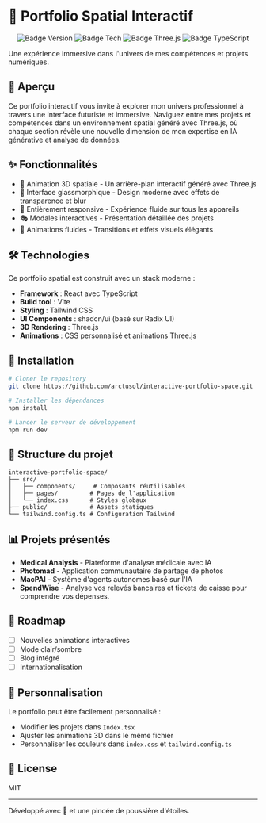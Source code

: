 # 🚀 Portfolio Spatial Interactif

<div align="center">
  <img alt="Badge Version" src="https://img.shields.io/badge/version-1.0.0-blue">
  <img alt="Badge Tech" src="https://img.shields.io/badge/tech-React-61dafb">
  <img alt="Badge Three.js" src="https://img.shields.io/badge/three.js-black?logo=three.js">
  <img alt="Badge TypeScript" src="https://img.shields.io/badge/TypeScript-007ACC?logo=typescript&logoColor=white">
</div>

Une expérience immersive dans l'univers de mes compétences et projets numériques.

## 🌌 Aperçu

Ce portfolio interactif vous invite à explorer mon univers professionnel à travers une interface futuriste et immersive. Naviguez entre mes projets et compétences dans un environnement spatial généré avec Three.js, où chaque section révèle une nouvelle dimension de mon expertise en IA générative et analyse de données.

## ✨ Fonctionnalités

- 🌠 Animation 3D spatiale - Un arrière-plan interactif généré avec Three.js
- 🔮 Interface glassmorphique - Design moderne avec effets de transparence et blur
- 📱 Entièrement responsive - Expérience fluide sur tous les appareils
- 🎭 Modales interactives - Présentation détaillée des projets
- 🌈 Animations fluides - Transitions et effets visuels élégants

## 🛠️ Technologies

Ce portfolio spatial est construit avec un stack moderne :

- **Framework** : React avec TypeScript
- **Build tool** : Vite
- **Styling** : Tailwind CSS
- **UI Components** : shadcn/ui (basé sur Radix UI)
- **3D Rendering** : Three.js
- **Animations** : CSS personnalisé et animations Three.js

## 🚀 Installation

```bash
# Cloner le repository
git clone https://github.com/arctusol/interactive-portfolio-space.git

# Installer les dépendances
npm install

# Lancer le serveur de développement
npm run dev
```

## 📂 Structure du projet

```
interactive-portfolio-space/
├── src/
│   ├── components/     # Composants réutilisables
│   ├── pages/         # Pages de l'application
│   └── index.css      # Styles globaux
├── public/            # Assets statiques
└── tailwind.config.ts # Configuration Tailwind
```

## 📊 Projets présentés

- **Medical Analysis** - Plateforme d'analyse médicale avec IA
- **Photomad** - Application communautaire de partage de photos
- **MacPAI** - Système d'agents autonomes basé sur l'IA
- **SpendWise** - Analyse vos relevés bancaires et tickets de caisse pour comprendre vos dépenses.

## 🔮 Roadmap

- [ ] Nouvelles animations interactives
- [ ] Mode clair/sombre
- [ ] Blog intégré
- [ ] Internationalisation

## 🔧 Personnalisation

Le portfolio peut être facilement personnalisé :

- Modifier les projets dans `Index.tsx`
- Ajuster les animations 3D dans le même fichier
- Personnaliser les couleurs dans `index.css` et `tailwind.config.ts`

## 📄 License

MIT

---

Développé avec 💙 et une pincée de poussière d'étoiles.
